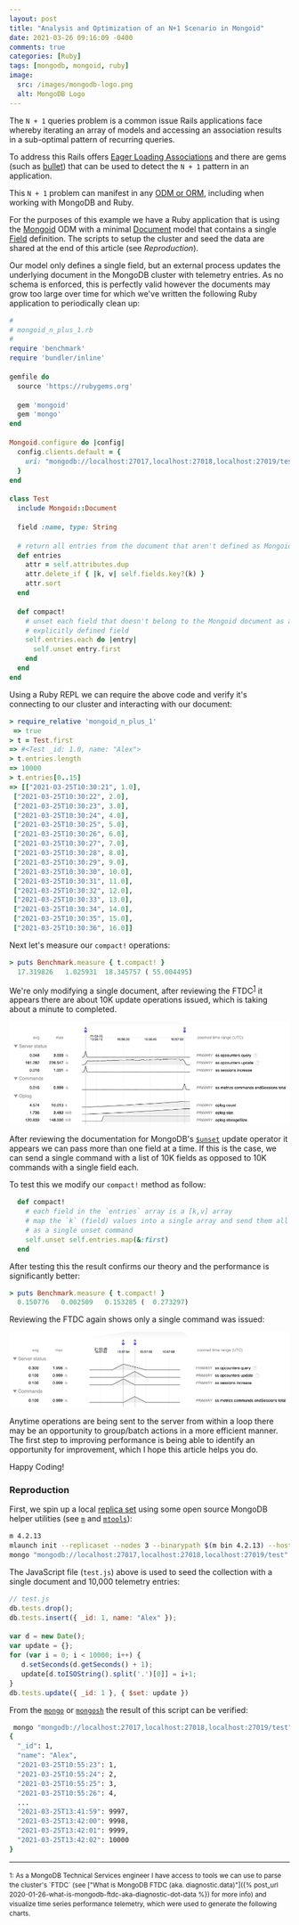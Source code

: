 ```yaml
---
layout: post
title: "Analysis and Optimization of an N+1 Scenario in Mongoid"
date: 2021-03-26 09:16:09 -0400
comments: true
categories: [Ruby]
tags: [mongodb, mongoid, ruby]
image:
  src: /images/mongodb-logo.png
  alt: MongoDB Logo
---
```


The `N + 1` queries problem is a common issue Rails applications face whereby iterating an array of models and accessing an association results in a sub-optimal pattern of recurring queries.

To address this Rails offers [Eager Loading Associations](https://guides.rubyonrails.org/active_record_querying.html#eager-loading-associations) and there are gems (such as [bullet](https://github.com/flyerhzm/bullet)) that can be used to detect the `N + 1` pattern in an application.

This `N + 1` problem can manifest in any [ODM or ORM](https://medium.com/spidernitt/orm-and-odm-a-brief-introduction-369046ec57eb), including when working with MongoDB and Ruby.

For the purposes of this example we have a Ruby application that is using the [Mongoid](https://docs.mongodb.com/mongoid/current/) ODM with a minimal [Document](https://docs.mongodb.com/mongoid/current/tutorials/mongoid-documents/) model that contains a single [Field](https://docs.mongodb.com/mongoid/current/tutorials/mongoid-documents/#fields) definition. The scripts to setup the cluster and seed the data are shared at the end of this article (see _Reproduction_).

<!-- MORE -->

Our model only defines a single field, but an external process updates the underlying document in the MongoDB cluster with telemetry entries. As no schema is enforced, this is perfectly valid however the documents may grow too large over time for which we've written the following Ruby application to periodically clean up:

```ruby
#
# mongoid_n_plus_1.rb
#
require 'benchmark'
require 'bundler/inline'

gemfile do
  source 'https://rubygems.org'

  gem 'mongoid'
  gem 'mongo'
end

Mongoid.configure do |config|
  config.clients.default = {
    uri: "mongodb://localhost:27017,localhost:27018,localhost:27019/test"
  }
end

class Test
  include Mongoid::Document

  field :name, type: String

  # return all entries from the document that aren't defined as Mongoid fields
  def entries
    attr = self.attributes.dup
    attr.delete_if { |k, v| self.fields.key?(k) }
    attr.sort
  end

  def compact!
    # unset each field that doesn't belong to the Mongoid document as an
    # explicitly defined field
    self.entries.each do |entry|
      self.unset entry.first
    end
  end
end
```

Using a Ruby REPL we can require the above code and verify it's connecting to our cluster and interacting with our document:

```ruby
> require_relative 'mongoid_n_plus_1'
 => true
> t = Test.first
=> #<Test _id: 1.0, name: "Alex">
> t.entries.length
=> 10000
> t.entries[0..15]
=> [["2021-03-25T10:30:21", 1.0],
 ["2021-03-25T10:30:22", 2.0],
 ["2021-03-25T10:30:23", 3.0],
 ["2021-03-25T10:30:24", 4.0],
 ["2021-03-25T10:30:25", 5.0],
 ["2021-03-25T10:30:26", 6.0],
 ["2021-03-25T10:30:27", 7.0],
 ["2021-03-25T10:30:28", 8.0],
 ["2021-03-25T10:30:29", 9.0],
 ["2021-03-25T10:30:30", 10.0],
 ["2021-03-25T10:30:31", 11.0],
 ["2021-03-25T10:30:32", 12.0],
 ["2021-03-25T10:30:33", 13.0],
 ["2021-03-25T10:30:34", 14.0],
 ["2021-03-25T10:30:35", 15.0],
 ["2021-03-25T10:30:36", 16.0]]
```

Next let's measure our `compact!` operations:

```ruby
> puts Benchmark.measure { t.compact! }
  17.319826   1.025931  18.345757 ( 55.004495)
```

We're only modifying a single document, after reviewing the FTDC<sup>[1](#fn1)</sup> it appears there are about 10K update operations issued, which is taking about a minute to completed.

![](/images/nplus1-1.png)

After reviewing the documentation for MongoDB's [`$unset`](https://docs.mongodb.com/manual/reference/operator/update/unset/) update operator it appears we can pass more than one field at a time. If this is the case, we can send a single command with a list of 10K fields as opposed to 10K commands with a single field each.

To test this we modify our `compact!` method as follow:

```ruby
  def compact!
    # each field in the `entries` array is a [k,v] array
    # map the `k` (field) values into a single array and send them all
    # as a single unset command
    self.unset self.entries.map(&:first)
  end
```

After testing this the result confirms our theory and the performance is significantly better:

```ruby
> puts Benchmark.measure { t.compact! }
  0.150776   0.002509   0.153285 (  0.273297)
```

Reviewing the FTDC again shows only a single command was issued:

![](/images/nplus1-2.png)

Anytime operations are being sent to the server from within a loop there may be an opportunity to group/batch actions in a more efficient manner. The first step to improving performance is being able to identify an opportunity for improvement, which I hope this article helps you do.

Happy Coding!

### Reproduction

First, we spin up a local [replica set](https://docs.mongodb.com/manual/replication) using some open source MongoDB helper utilities (see [`m`](https://github.com/aheckmann/m) and [`mtools`](https://github.com/rueckstiess/mtools)):

```bash
m 4.2.13
mlaunch init --replicaset --nodes 3 --binarypath $(m bin 4.2.13) --host localhost --bind_ip_all
mongo "mongodb://localhost:27017,localhost:27018,localhost:27019/test" test.js
```

The JavaScript file (`test.js`) above is used to seed the collection with a single document and 10,000 telemetry entries:

```js
// test.js
db.tests.drop();
db.tests.insert({ _id: 1, name: "Alex" });

var d = new Date();
var update = {};
for (var i = 0; i < 10000; i++) {
   d.setSeconds(d.getSeconds() + 1);
   update[d.toISOString().split('.')[0]] = i+1;
}
db.tests.update({ _id: 1 }, { $set: update })
```

From the [`mongo`](https://docs.mongodb.com/manual/mongo/) or [`mongosh`](https://docs.mongodb.com/mongodb-shell/) the result of this script can be verified:

```bash
 mongo "mongodb://localhost:27017,localhost:27018,localhost:27019/test" --quiet --eval 'db.tests.find().pretty()'
{
  "_id": 1,
  "name": "Alex",
  "2021-03-25T10:55:23": 1,
  "2021-03-25T10:55:24": 2,
  "2021-03-25T10:55:25": 3,
  "2021-03-25T10:55:26": 4,
  ...
  "2021-03-25T13:41:59": 9997,
  "2021-03-25T13:42:00": 9998,
  "2021-03-25T13:42:01": 9999,
  "2021-03-25T13:42:02": 10000
}
```

<hr>
<small><a name="fn1">1</a>: As a MongoDB Technical Services engineer I have access to tools we can use to parse the cluster's `FTDC` (see ["What is MongoDB FTDC (aka. diagnostic.data)"]({% post_url 2020-01-26-what-is-mongodb-ftdc-aka-diagnostic-dot-data %}) for more info) and visualize time series performance telemetry, which were used to generate the following charts.</small>
